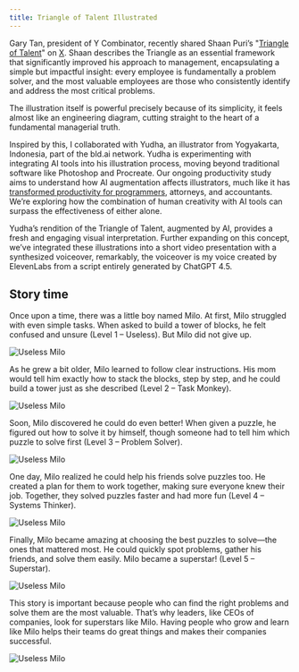 ```yaml
---
title: Triangle of Talent Illustrated
---
```


Gary Tan, president of Y Combinator, recently shared Shaan Puri’s "[Triangle of Talent](https://www.shaanpuri.com/essays/triangle-of-talent)" on [X](https://x.com/garrytan/status/1888067926588276837). Shaan describes the Triangle as an essential framework that significantly improved his approach to management, encapsulating a simple but impactful insight: every employee is fundamentally a problem solver, and the most valuable employees are those who consistently identify and address the most critical problems.

The illustration itself is powerful precisely because of its simplicity, it feels almost like an engineering diagram, cutting straight to the heart of a fundamental managerial truth.

Inspired by this, I collaborated with Yudha, an illustrator from Yogyakarta, Indonesia, part of the bld.ai network. Yudha is experimenting with integrating AI tools into his illustration process, moving beyond traditional software like Photoshop and Procreate. Our ongoing productivity study aims to understand how AI augmentation affects illustrators, much like it has [transformed productivity for programmers](https://blog.dannycastonguay.com/on-Jack-Clark-and-enthropic-econ-index/), attorneys, and accountants. We’re exploring how the combination of human creativity with AI tools can surpass the effectiveness of either alone.

Yudha’s rendition of the Triangle of Talent, augmented by AI, provides a fresh and engaging visual interpretation. Further expanding on this concept, we’ve integrated these illustrations into a short video presentation with a synthesized voiceover, remarkably, the voiceover is my voice created by ElevenLabs from a script entirely generated by ChatGPT 4.5.

## Story time

Once upon a time, there was a little boy named Milo. At first, Milo struggled with even simple tasks. When asked to build a tower of blocks, he felt confused and unsure (Level 1 – Useless). But Milo did not give up.

![Useless Milo](/assets/img/2025-05-20-triangle-of-talent/5.jpg)

As he grew a bit older, Milo learned to follow clear instructions. His mom would tell him exactly how to stack the blocks, step by step, and he could build a tower just as she described (Level 2 – Task Monkey).

![Useless Milo](/assets/img/2025-05-20-triangle-of-talent/4.jpg)

Soon, Milo discovered he could do even better! When given a puzzle, he figured out how to solve it by himself, though someone had to tell him which puzzle to solve first (Level 3 – Problem Solver).

![Useless Milo](/assets/img/2025-05-20-triangle-of-talent/3.jpg)

One day, Milo realized he could help his friends solve puzzles too. He created a plan for them to work together, making sure everyone knew their job. Together, they solved puzzles faster and had more fun (Level 4 – Systems Thinker).

![Useless Milo](/assets/img/2025-05-20-triangle-of-talent/2.jpg)

Finally, Milo became amazing at choosing the best puzzles to solve—the ones that mattered most. He could quickly spot problems, gather his friends, and solve them easily. Milo became a superstar! (Level 5 – Superstar).

![Useless Milo](/assets/img/2025-05-20-triangle-of-talent/1.jpg)

This story is important because people who can find the right problems and solve them are the most valuable. That’s why leaders, like CEOs of companies, look for superstars like Milo. Having people who grow and learn like Milo helps their teams do great things and makes their companies successful.

![Useless Milo](/assets/img/2025-05-20-triangle-of-talent/6.jpg)
